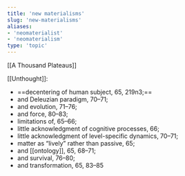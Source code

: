 ```yaml
---
title: 'new materialisms'
slug: 'new-materialisms'
aliases:
- 'neomaterialist'
- 'neomaterialism'
type: 'topic'
---
```


[[A Thousand Plateaus]]

[[Unthought]]:
- ==decentering of human subject, 65, 219n3;== 
- and Deleuzian paradigm, 70–71; 
- and evolution, 71–76; 
- and force, 80–83; 
- limitations of, 65–66; 
- little acknowledgment of cognitive processes, 66; 
- little acknowledgment of level-specific dynamics, 70–71; 
- matter as “lively” rather than passive, 65; 
- and [[ontology]], 65, 68–71; 
- and survival, 76–80; 
- and transformation, 65, 83–85